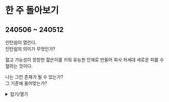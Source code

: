 # 한 주 돌아보기
## 240506 ~ 240512
인턴쉽이 열린다.\
인턴쉽의 의미가 무엇인가?

젊고 가능성이 창창한 젊은이를 키워 유능한 인재로 만들어 회사 차세대 새로운 피를 수혈하는 것이다.

나는 그런 존재가 될 수 있는가?\
그 기준에 들어맞는가?


<details>
<summary>접기/열기</summary>

## 컴투스 인턴
[컴투스 공고](https://inthiswork.com/archives/120816)

![image](https://github.com/JM94Ent/TIL-WIL/assets/143363550/42b0d198-5592-4b48-9028-1305e29640ca)

## 쿡앱스 인턴
[쿡앱스 공고](https://www.cookapps.com/careers/jobDetail/490)

![image](https://github.com/JM94Ent/TIL-WIL/assets/143363550/9380827d-1311-426d-b5ee-3a9c04648f0c)


</details>


